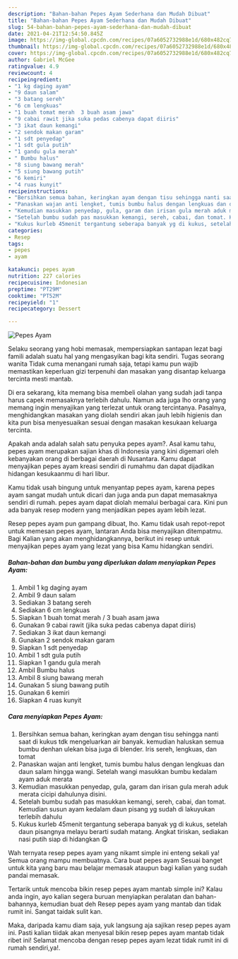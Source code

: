 ```yaml
---
description: "Bahan-bahan Pepes Ayam Sederhana dan Mudah Dibuat"
title: "Bahan-bahan Pepes Ayam Sederhana dan Mudah Dibuat"
slug: 54-bahan-bahan-pepes-ayam-sederhana-dan-mudah-dibuat
date: 2021-04-21T12:54:50.845Z
image: https://img-global.cpcdn.com/recipes/07a6052732988e1d/680x482cq70/pepes-ayam-foto-resep-utama.jpg
thumbnail: https://img-global.cpcdn.com/recipes/07a6052732988e1d/680x482cq70/pepes-ayam-foto-resep-utama.jpg
cover: https://img-global.cpcdn.com/recipes/07a6052732988e1d/680x482cq70/pepes-ayam-foto-resep-utama.jpg
author: Gabriel McGee
ratingvalue: 4.9
reviewcount: 4
recipeingredient:
- "1 kg daging ayam"
- "9 daun salam"
- "3 batang sereh"
- "6 cm lengkuas"
- "1 buah tomat merah  3 buah asam jawa"
- "9 cabai rawit jika suka pedas cabenya dapat diiris"
- "3 ikat daun kemangi"
- "2 sendok makan garam"
- "1 sdt penyedap"
- "1 sdt gula putih"
- "1 gandu gula merah"
- " Bumbu halus"
- "8 siung bawang merah"
- "5 siung bawang putih"
- "6 kemiri"
- "4 ruas kunyit"
recipeinstructions:
- "Bersihkan semua bahan, keringkan ayam dengan tisu sehingga nanti saat di kukus tdk mengeluarkan air banyak. kemudian haluskan semua bumbu denhan ulekan bisa juga di blender. Iris sereh, lengkuas, dan tomat"
- "Panaskan wajan anti lengket, tumis bumbu halus dengan lengkuas dan daun salam hingga wangi. Setelah wangi masukkan bumbu kedalam ayam aduk merata"
- "Kemudian masukkan penyedap, gula, garam dan irisan gula merah aduk merata cicipi dahulunya disini."
- "Setelah bumbu sudah pas masukkan kemangi, sereh, cabai, dan tomat. Kemudian susun ayam kedalam daun pisang yg sudah di lakuyukan terlebih dahulu"
- "Kukus kurleb 45menit tergantung seberapa banyak yg di kukus, setelah daun pisangnya melayu berarti sudah matang. Angkat tiriskan, sediakan nasi putih siap di hidangkan 😋"
categories:
- Resep
tags:
- pepes
- ayam

katakunci: pepes ayam 
nutrition: 227 calories
recipecuisine: Indonesian
preptime: "PT29M"
cooktime: "PT52M"
recipeyield: "1"
recipecategory: Dessert

---
```



![Pepes Ayam](https://img-global.cpcdn.com/recipes/07a6052732988e1d/680x482cq70/pepes-ayam-foto-resep-utama.jpg)

Selaku seorang yang hobi memasak, mempersiapkan santapan lezat bagi famili adalah suatu hal yang mengasyikan bagi kita sendiri. Tugas seorang  wanita Tidak cuma menangani rumah saja, tetapi kamu pun wajib memastikan keperluan gizi terpenuhi dan masakan yang disantap keluarga tercinta mesti mantab.

Di era  sekarang, kita memang bisa membeli olahan yang sudah jadi tanpa harus capek memasaknya terlebih dahulu. Namun ada juga lho orang yang memang ingin menyajikan yang terlezat untuk orang tercintanya. Pasalnya, menghidangkan masakan yang diolah sendiri akan jauh lebih higienis dan kita pun bisa menyesuaikan sesuai dengan masakan kesukaan keluarga tercinta. 



Apakah anda adalah salah satu penyuka pepes ayam?. Asal kamu tahu, pepes ayam merupakan sajian khas di Indonesia yang kini digemari oleh kebanyakan orang di berbagai daerah di Nusantara. Kamu dapat menyajikan pepes ayam kreasi sendiri di rumahmu dan dapat dijadikan hidangan kesukaanmu di hari libur.

Kamu tidak usah bingung untuk menyantap pepes ayam, karena pepes ayam sangat mudah untuk dicari dan juga anda pun dapat memasaknya sendiri di rumah. pepes ayam dapat diolah memalui berbagai cara. Kini pun ada banyak resep modern yang menjadikan pepes ayam lebih lezat.

Resep pepes ayam pun gampang dibuat, lho. Kamu tidak usah repot-repot untuk memesan pepes ayam, lantaran Anda bisa menyajikan ditempatmu. Bagi Kalian yang akan menghidangkannya, berikut ini resep untuk menyajikan pepes ayam yang lezat yang bisa Kamu hidangkan sendiri.

<!--inarticleads1-->

##### Bahan-bahan dan bumbu yang diperlukan dalam menyiapkan Pepes Ayam:

1. Ambil 1 kg daging ayam
1. Ambil 9 daun salam
1. Sediakan 3 batang sereh
1. Sediakan 6 cm lengkuas
1. Siapkan 1 buah tomat merah / 3 buah asam jawa
1. Gunakan 9 cabai rawit (jika suka pedas cabenya dapat diiris)
1. Sediakan 3 ikat daun kemangi
1. Gunakan 2 sendok makan garam
1. Siapkan 1 sdt penyedap
1. Ambil 1 sdt gula putih
1. Siapkan 1 gandu gula merah
1. Ambil  Bumbu halus
1. Ambil 8 siung bawang merah
1. Gunakan 5 siung bawang putih
1. Gunakan 6 kemiri
1. Siapkan 4 ruas kunyit




<!--inarticleads2-->

##### Cara menyiapkan Pepes Ayam:

1. Bersihkan semua bahan, keringkan ayam dengan tisu sehingga nanti saat di kukus tdk mengeluarkan air banyak. kemudian haluskan semua bumbu denhan ulekan bisa juga di blender. Iris sereh, lengkuas, dan tomat
1. Panaskan wajan anti lengket, tumis bumbu halus dengan lengkuas dan daun salam hingga wangi. Setelah wangi masukkan bumbu kedalam ayam aduk merata
1. Kemudian masukkan penyedap, gula, garam dan irisan gula merah aduk merata cicipi dahulunya disini.
1. Setelah bumbu sudah pas masukkan kemangi, sereh, cabai, dan tomat. Kemudian susun ayam kedalam daun pisang yg sudah di lakuyukan terlebih dahulu
1. Kukus kurleb 45menit tergantung seberapa banyak yg di kukus, setelah daun pisangnya melayu berarti sudah matang. Angkat tiriskan, sediakan nasi putih siap di hidangkan 😋




Wah ternyata resep pepes ayam yang nikamt simple ini enteng sekali ya! Semua orang mampu membuatnya. Cara buat pepes ayam Sesuai banget untuk kita yang baru mau belajar memasak ataupun bagi kalian yang sudah pandai memasak.

Tertarik untuk mencoba bikin resep pepes ayam mantab simple ini? Kalau anda ingin, ayo kalian segera buruan menyiapkan peralatan dan bahan-bahannya, kemudian buat deh Resep pepes ayam yang mantab dan tidak rumit ini. Sangat taidak sulit kan. 

Maka, daripada kamu diam saja, yuk langsung aja sajikan resep pepes ayam ini. Pasti kalian tiidak akan menyesal bikin resep pepes ayam mantab tidak ribet ini! Selamat mencoba dengan resep pepes ayam lezat tidak rumit ini di rumah sendiri,ya!.

